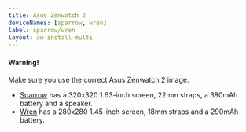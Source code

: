 ```yaml
---
title: Asus Zenwatch 2
deviceNames: [sparrow, wren]
label: sparrow/wren
layout: aw-install-multi
---
```

<div class="callout callout-warning">
    <h4>Warning!</h4>
    <p>Make sure you use the correct Asus Zenwatch 2 image.</p>
    <ul>
        <li><a href="{{rel '/install/sparrow'}}">Sparrow</a> has a 320x320 1.63-inch screen, 22mm straps, a 380mAh battery and a speaker.</li>
        <li><a href="{{rel '/install/wren'}}">Wren</a> has a 280x280 1.45-inch screen, 18mm straps and a 290mAh battery.</li>
    </ul>
</div>
